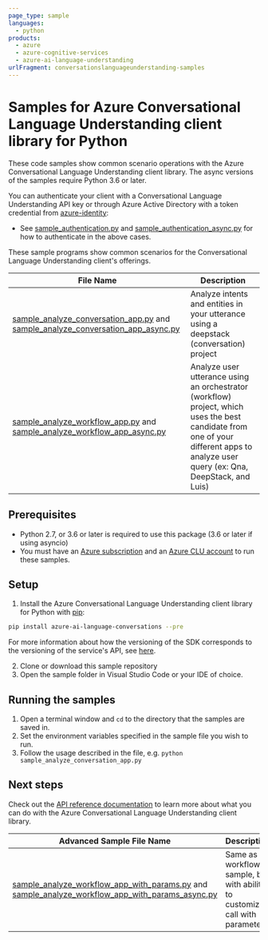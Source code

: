 ```yaml
---
page_type: sample
languages:
  - python
products:
  - azure
  - azure-cognitive-services
  - azure-ai-language-understanding
urlFragment: conversationslanguageunderstanding-samples
---
```


# Samples for Azure Conversational Language Understanding client library for Python

These code samples show common scenario operations with the Azure Conversational Language Understanding client library.
The async versions of the samples require Python 3.6 or later.

You can authenticate your client with a Conversational Language Understanding API key or through Azure Active Directory with a token credential from [azure-identity][azure_identity]:

- See [sample_authentication.py][sample_authentication] and [sample_authentication_async.py][sample_authentication_async] for how to authenticate in the above cases.

These sample programs show common scenarios for the Conversational Language Understanding client's offerings.

| **File Name**                                                                                                                                               | **Description**                                                                                                                                                                     |
| ----------------------------------------------------------------------------------------------------------------------------------------------------------- | ----------------------------------------------------------------------------------------------------------------------------------------------------------------------------------- |
| [sample_analyze_conversation_app.py][sample_analyze_conversation_app] and [sample_analyze_conversation_app_async.py][sample_analyze_conversation_app_async] | Analyze intents and entities in your utterance using a deepstack (conversation) project                                                                                             |
| [sample_analyze_workflow_app.py][sample_analyze_workflow_app] and [sample_analyze_workflow_app_async.py][sample_analyze_workflow_app_async]                 | Analyze user utterance using an orchestrator (workflow) project, which uses the best candidate from one of your different apps to analyze user query (ex: Qna, DeepStack, and Luis) |

## Prerequisites

- Python 2.7, or 3.6 or later is required to use this package (3.6 or later if using asyncio)
- You must have an [Azure subscription][azure_subscription] and an
  [Azure CLU account][azure_clu_account] to run these samples.

## Setup

1. Install the Azure Conversational Language Understanding client library for Python with [pip][pip]:

```bash
pip install azure-ai-language-conversations --pre
```

For more information about how the versioning of the SDK corresponds to the versioning of the service's API, see [here][versioning_story_readme].

2. Clone or download this sample repository
3. Open the sample folder in Visual Studio Code or your IDE of choice.

## Running the samples

1. Open a terminal window and `cd` to the directory that the samples are saved in.
2. Set the environment variables specified in the sample file you wish to run.
3. Follow the usage described in the file, e.g. `python sample_analyze_conversation_app.py`

## Next steps

Check out the [API reference documentation][api_reference_documentation] to learn more about
what you can do with the Azure Conversational Language Understanding client library.

| **Advanced Sample File Name**                                                                                                                                                               | **Description**                                                                                  |
| ------------------------------------------------------------------------------------------------------------------------------------------------------------------------------------------- | ------------------------------------------------------------------------------------------------ |
| [sample_analyze_workflow_app_with_params.py][sample_analyze_workflow_app_with_params] and [sample_analyze_workflow_app_with_params_async.py][sample_analyze_workflow_app_with_params_async] | Same as workflow sample, but with ability to customize call with parameters                      |

[azure_identity]: https://github.com/Azure/azure-sdk-for-python/tree/main/sdk/identity/azure-identity
[azure_subscription]: https://azure.microsoft.com/free/
[azure_clu_account]: https://language.azure.com/clu/projects
[azure_identity_pip]: https://pypi.org/project/azure-identity/
[pip]: https://pypi.org/project/pip/
[sample_authentication]: https://github.com/Azure/azure-sdk-for-python/blob/main/sdk/cognitivelanguage/azure-ai-language-conversations/samples/sample_authentication.py
[sample_authentication_async]: https://github.com/Azure/azure-sdk-for-python/blob/main/sdk/cognitivelanguage/azure-ai-language-conversations/samples/async/sample_authentication_async.py
[sample_analyze_conversation_app]: https://github.com/Azure/azure-sdk-for-python/blob/main/sdk/cognitivelanguage/azure-ai-language-conversations/samples/sample_analyze_conversation_app.py
[sample_analyze_conversation_app_async]: https://github.com/Azure/azure-sdk-for-python/blob/main/sdk/cognitivelanguage/azure-ai-language-conversations/samples/async/sample_analyze_conversation_app_async.py
[sample_analyze_workflow_app]: https://github.com/Azure/azure-sdk-for-python/tree/main/sdk/cognitivelanguage/azure-ai-language-conversations/samples/sample_analyze_workflow_app.py
[sample_analyze_workflow_app_async]: https://github.com/Azure/azure-sdk-for-python/tree/main/sdk/cognitivelanguage/azure-ai-language-conversations/samples/async/sample_analyze_workflow_app_async.py
[sample_analyze_workflow_app_with_params]: https://github.com/Azure/azure-sdk-for-python/blob/main/sdk/cognitivelanguage/azure-ai-language-conversations/samples/sample_analyze_workflow_app_with_params.py
[sample_analyze_workflow_app_with_params_async]: https://github.com/Azure/azure-sdk-for-python/blob/main/sdk/cognitivelanguage/azure-ai-language-conversations/samples/async/sample_analyze_workflow_app_with_params_async.py
[api_reference_documentation]: https://language.azure.com/clu/projects
[versioning_story_readme]: https://github.com/Azure/azure-sdk-for-python/tree/main/sdk/cognitivelanguage/azure-ai-language-conversations#install-the-package
